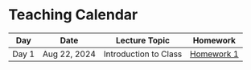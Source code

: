 # Teaching Calendar


| Day   |   Date   | Lecture Topic            | Homework                        |
|-------|----------|--------------------------|---------------------------------|
| Day 1 | Aug 22, 2024 |Introduction to Class    | [Homework 1](hw01.md)           |

